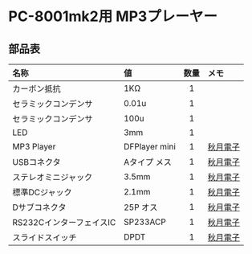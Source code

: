 # PC-8001mk2用 MP3プレーヤー

## 部品表
|名称|値|数量|メモ|
|:-|:-|:-:|:-|
|カーボン抵抗|1KΩ|1| |
|セラミックコンデンサ|0.01u|1| |
|セラミックコンデンサ|100u|1| |
|LED|3mm|1| |
|MP3 Player|DFPlayer mini|1|[秋月電子](https://akizukidenshi.com/catalog/g/g112544/)|
|USBコネクタ|Aタイプ メス|1|[秋月電子](https://akizukidenshi.com/catalog/g/g111551/)|
|ステレオミニジャック|3.5mm|1|[秋月電子](https://akizukidenshi.com/catalog/g/g109060/)|
|標準DCジャック|2.1mm|1|[秋月電子](https://akizukidenshi.com/catalog/g/g106568/)|
|Dサブコネクタ|25P オス|1|[秋月電子](https://akizukidenshi.com/catalog/g/g100164/)|
|RS232CインターフェイスIC|SP233ACP|1|[秋月電子](https://akizukidenshi.com/catalog/g/g100197/)|
|スライドスイッチ|DPDT|1|[秋月電子](https://akizukidenshi.com/catalog/g/g102627/)|
